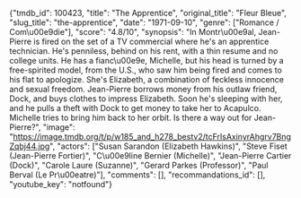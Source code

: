 {"tmdb_id": 100423, "title": "The Apprentice", "original_title": "Fleur Bleue", "slug_title": "the-apprentice", "date": "1971-09-10", "genre": ["Romance / Com\u00e9die"], "score": "4.8/10", "synopsis": "In Montr\u00e9al, Jean-Pierre is fired on the set of a TV commercial where he's an apprentice technician. He's penniless, behind on his rent, with a thin resume and no college units. He has a fianc\u00e9e, Michelle, but his head is turned by a free-spirited model, from the U.S., who saw him being fired and comes to his flat to apologize. She's Elizabeth, a combination of feckless innocence and sexual freedom. Jean-Pierre borrows money from his outlaw friend, Dock, and buys clothes to impress Elizabeth. Soon he's sleeping with her, and he pulls a theft with Dock to get money to take her to Acapulco. Michelle tries to bring him back to her orbit. Is there a way out for Jean-Pierre?", "image": "https://image.tmdb.org/t/p/w185_and_h278_bestv2/tcFrIsAxinyrAhgrv7BngZqbj44.jpg", "actors": ["Susan Sarandon (Elizabeth Hawkins)", "Steve Fiset (Jean-Pierre Fortier)", "C\u00e9line Bernier (Michelle)", "Jean-Pierre Cartier (Dock)", "Carole Laure (Suzanne)", "Gerard Parkes (Professor)", "Paul Berval (Le Pr\u00eatre)"], "comments": [], "recommandations_id": [], "youtube_key": "notfound"}